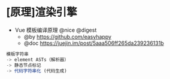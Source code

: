 # [原理]渲染引擎

- Vue 模板编译原理 @nice @digest
  - @by https://github.com/easyhappy
  - @doc https://juejin.im/post/5aaa506ff265da239236131b

```js
模板字符串 
-> element ASTs（解析器） 
-> 静态节点标记 
-> 代码字符串化 (代码生成)
```